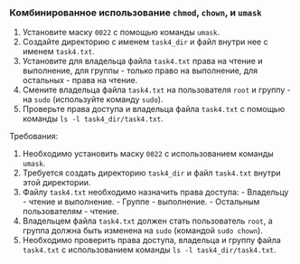 
### Комбинированное использование `chmod`, `chown`, и `umask`

1. Установите маску `0022` с помощью команды `umask`.
2. Создайте директорию с именем `task4_dir` и файл внутри нее с именем `task4.txt`.
3. Установите для владельца файла `task4.txt` права на чтение и выполнение, для группы - только право на выполнение, для остальных - права на чтение.
4. Смените владельца файла `task4.txt` на пользователя `root` и группу - на `sudo` (используйте команду `sudo`).
5. Проверьте права доступа и владельца файла `task4.txt` с помощью команды `ls -l task4_dir/task4.txt`.

Требования:
1. Необходимо установить маску `0022` с использованием команды `umask`.
2. Требуется создать директорию `task4_dir` и файл `task4.txt` внутри этой директории.
3. Файлу `task4.txt` необходимо назначить права доступа: - Владельцу - чтение и выполнение. - Группе - выполнение. - Остальным пользователям - чтение.
4. Владельцем файла `task4.txt` должен стать пользователь `root`, а группа должна быть изменена на `sudo` (командой `sudo chown`).
5. Необходимо проверить права доступа, владельца и группу файла `task4.txt` с использованием команды `ls -l task4_dir/task4.txt`.